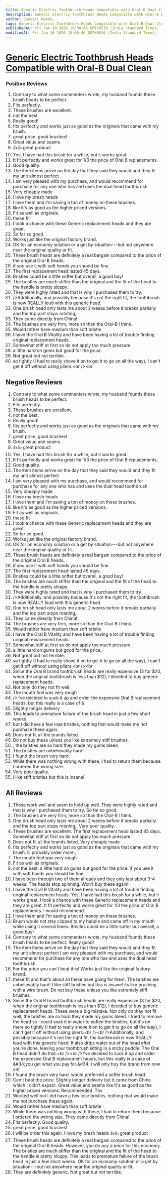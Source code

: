 ```yaml
---
title: Generic Electric Toothbrush Heads Compatible with Oral-B Dual Clean,
description: Generic Electric Toothbrush Heads Compatible with Oral-B Dual Clean,
author: Suvojit Manna,
tags: Generic Electric Toothbrush Heads Compatible with Oral-B Dual Clean,
publishedAt: Fri Jan 10 2020 15:00:46 GMT+0530 (India Standard Time),
modifiedAt: Fri Jan 10 2020 15:00:46 GMT+0530 (India Standard Time),
---
```


# [Generic Electric Toothbrush Heads Compatible with Oral-B Dual Clean](https://products.checkmycream.com/products/Generic-Electric-Toothbrush-Heads-Compatible-with-Oral-B-Dual-Clean.html)

### Positive Reviews

<ol>
      <li>Contrary to what some commenters wrote, my husband founds these brush heads to be perfect.  </li>
      <li>Fits perfectly.  </li>
      <li>These brushes are excellent.</li>
      <li>not the best.</li>
      <li>Really good!</li>
      <li>fits perfectly and works just as good as the originals that came with my brush.</li>
      <li>great price, good brushes!</li>
      <li>Great value and seams</li>
      <li>👍👍 great product</li>
      <li>Yes, I have had this brush for a while, but it works great.</li>
      <li>It fit perfectly and works great for 1/3 the price of Oral B replacements.</li>
      <li>Good quality.</li>
      <li>The item items arrive on the day that they said they would and they fit my unit almost perfect</li>
      <li>I am very pleased with my purchase, and would recommend for purchase for any one who has and uses the dual head toothbrush.</li>
      <li>Very cheaply made</li>
      <li>I love my bresh heads</li>
      <li>I love them and I&#x27;m saving a ton of money on these brushes.</li>
      <li>like it&#x27;s as good as the higher priced versions.</li>
      <li>Fit as well as originals.</li>
      <li>these fit</li>
      <li>I took a chance with these Generic replacement heads and they are great.</li>
      <li>So far so good.</li>
      <li>Works just like the original factory brand.</li>
      <li>OK for an economy solution or a get by situation---but not anywhere near the original quality or fit.</li>
      <li>These brush heads are definitely a real bargain compared to the price of the original Oral B heads.  </li>
      <li>if you use it with soft hands you should be fine.</li>
      <li>The first replacement head lasted 45 days.</li>
      <li>Bristles could be a little softer but overall, a good buy!</li>
      <li>The bristles are much stiffer than the original and the fit of the head to the handle is pretty sloppy.  </li>
      <li>They were highly rated and that is why I purchased them to try.  </li>
      <li>/&gt;Additionally, and possibly because it&#x27;s not the right fit, the toothbrush is now REALLY loud with this generic head.</li>
      <li>One brush head only lasts me about 2 weeks before it breaks partially and the top part stops rotating,.</li>
      <li>They came directly from China!</li>
      <li>The brushes are very firm, more so than the Oral-B I think.</li>
      <li>Would rather have medium than soft bristle</li>
      <li>I have the Oral B Vitality and have been having a lot of trouble finding original replacement heads.</li>
      <li>Somewhat stiff at first so do not apply too much pressure.</li>
      <li>a little hard on gums but good for the price.</li>
      <li>Not great but not terrible.</li>
      <li>so tightly (I had to really shove it on to get it to go on all the way), I can&#x27;t get it off without using pliers.&lt;br /&gt;&lt;br</li>
</ol>


<h2>Negative Reviews</h2>
<ol>
<li> Contrary to what some commenters wrote, my husband founds these brush heads to be perfect.  </li>
<li> Fits perfectly.  </li>
<li> These brushes are excellent.</li>
<li> not the best.</li>
<li> Really good!</li>
<li> fits perfectly and works just as good as the originals that came with my brush.</li>
<li> great price, good brushes!</li>
<li> Great value and seams</li>
<li> 👍👍 great product</li>
<li> Yes, I have had this brush for a while, but it works great.</li>
<li> It fit perfectly and works great for 1/3 the price of Oral B replacements.</li>
<li> Good quality.</li>
<li> The item items arrive on the day that they said they would and they fit my unit almost perfect</li>
<li> I am very pleased with my purchase, and would recommend for purchase for any one who has and uses the dual head toothbrush.</li>
<li> Very cheaply made</li>
<li> I love my bresh heads</li>
<li> I love them and I&#x27;m saving a ton of money on these brushes.</li>
<li> like it&#x27;s as good as the higher priced versions.</li>
<li> Fit as well as originals.</li>
<li> these fit</li>
<li> I took a chance with these Generic replacement heads and they are great.</li>
<li> So far so good.</li>
<li> Works just like the original factory brand.</li>
<li> OK for an economy solution or a get by situation---but not anywhere near the original quality or fit.</li>
<li> These brush heads are definitely a real bargain compared to the price of the original Oral B heads.  </li>
<li> if you use it with soft hands you should be fine.</li>
<li> The first replacement head lasted 45 days.</li>
<li> Bristles could be a little softer but overall, a good buy!</li>
<li> The bristles are much stiffer than the original and the fit of the head to the handle is pretty sloppy.  </li>
<li> They were highly rated and that is why I purchased them to try.  </li>
<li> /&gt;Additionally, and possibly because it&#x27;s not the right fit, the toothbrush is now REALLY loud with this generic head.</li>
<li> One brush head only lasts me about 2 weeks before it breaks partially and the top part stops rotating,.</li>
<li> They came directly from China!</li>
<li> The brushes are very firm, more so than the Oral-B I think.</li>
<li> Would rather have medium than soft bristle</li>
<li> I have the Oral B Vitality and have been having a lot of trouble finding original replacement heads.</li>
<li> Somewhat stiff at first so do not apply too much pressure.</li>
<li> a little hard on gums but good for the price.</li>
<li> Not great but not terrible.</li>
<li> so tightly (I had to really shove it on to get it to go on all the way), I can&#x27;t get it off without using pliers.&lt;br /&gt;&lt;br</li>
<li> Since the Oral B brand toothbrush heads are really expensive (3 for $20, when the original toothbrush is less than $12), I decided to buy generic replacement heads.</li>
<li> Not only do they not fit well</li>
<li> The mouth feel was very rough</li>
<li> /&gt;I&#x27;ve decided to suck it up and order the expensive Oral B replacement heads, but this really is a case of &amp;</li>
<li> Slightly longer delivery</li>
<li> This leads to premature failure of the brush head in just a few short weeks.  </li>
<li> but I did have a few lose bristles, nothing that would make me not purchase these again.</li>
<li> Does not fit all the brands listed.</li>
<li> Do not buy these unless you like extremely stiff brushes.</li>
<li> , the bristles are so hard they made my gums bleed.</li>
<li> The bristles are unbelievably hard!</li>
<li> I found the brush very hard.</li>
<li> While there was nothing wrong with these, I had to return them because I ordered the wrong size.</li>
<li> Very poor quality.</li>
<li> I like stiff bristles but this is insane!</li>
</ol>

<h2>All Reviews</h2>

<ol>
    <li> These work well and seem to hold up well.  They were highly rated and that is why I purchased them to try.  So far so good.</li>
    <li> The brushes are very firm, more so than the Oral-B I think.</li>
    <li> One brush head only lasts me about 2 weeks before it breaks partially and the top part stops rotating,. Very poor quality.</li>
    <li> These brushes are excellent. The first replacement head lasted 45 days. Somewhat stiff at first so do not apply too much pressure.</li>
    <li> Does not fit all the brands listed. Very cheaply made</li>
    <li> fits perfectly and works just as good as the originals that came with my brush. ill probably order more.,</li>
    <li> The mouth feel was very rough</li>
    <li> Fit as well as originals.</li>
    <li> not the best. a little hard on gums but good for the price. if you use it with soft hands you should be fine.</li>
    <li> I have been through two of them already and they only last about 3-4 weeks.  The heads stop spinning. Won&#x27;t buy these again!</li>
    <li> I have the Oral B Vitality and have been having a lot of trouble finding original replacement heads. Yes, I have had this brush for a while, but it works great. I took a chance with these Generic replacement heads and they are great. It fit perfectly and works great for 1/3 the price of Oral B replacements. I would recommend.</li>
    <li> I love them and I&#x27;m saving a ton of money on these brushes.</li>
    <li> Brush would not stay clipped to my handle and came off in my mouth while using it several times. Bristles could be a little softer but overall, a good buy!</li>
    <li> Contrary to what some commenters wrote, my husband founds these brush heads to be perfect.  Really good!</li>
    <li> The item items arrive on the day that they said they would and they fit my unit almost perfect I am very pleased with my purchase, and would recommend for purchase for any one who has and uses the dual head toothbrush.</li>
    <li> For the price you can&#x27;t beat this! Works just like the original factory brand.</li>
    <li> these fit and that&#x27;s about all these have going for them. The bristles are unbelievably hard! I like stiff bristles but this is insane! its like brushing with a wire brush. Do not buy these unless you like extremely stiff brushes.</li>
    <li> Since the Oral B brand toothbrush heads are really expensive (3 for $20, when the original toothbrush is less than $12), I decided to buy generic replacement heads. These were a big mistake. Not only do they not fit well, the bristles are so hard they made my gums bleed. I tried to remove the head so I could soak it in water to soften the bristles, but it&#x27;s on there so tightly (I had to really shove it on to get it to go on all the way), I can&#x27;t get it off without using pliers.&lt;br /&gt;&lt;br /&gt;Additionally, and possibly because it&#x27;s not the right fit, the toothbrush is now REALLY loud with this generic head. It also drips water out of the head after you&#x27;re done, leaving your toothbrush sitting in a sticky puddle. The Oral B head didn&#x27;t do that.&lt;br /&gt;&lt;br /&gt;I&#x27;ve decided to suck it up and order the expensive Oral B replacement heads, but this really is a case of &amp;#34;you get what you pay for.&amp;#34; I will only buy the brand from now on!</li>
    <li> I found the brush very hard. would preferred a softer brush head.</li>
    <li> Can&#x27;t beat the price.  Slightly longer delivery but it came from China which I didn&#x27;t expect.  Great value and seams like it&#x27;s as good as the higher priced versions. Recommended. Thx</li>
    <li> Worked well but I did have a few lose bristles, nothing that would make me not purchase these again.</li>
    <li> Would rather have medium than soft bristle</li>
    <li> While there was nothing wrong with these, I had to return them because I ordered the wrong size. They came directly from China!</li>
    <li> Fits perfectly.  Good quality.</li>
    <li> great price, good brushes!</li>
    <li> I will be order this again. I love my bresh heads 👍👍 great product</li>
    <li> These brush heads are definitely a real bargain compared to the price of the original Oral B heads.  However, you do pay a price for this economy.  The bristles are much stiffer than the original and the fit of the head to the handle is pretty sloppy.  This leads to premature failure of the brush head in just a few short weeks.  OK for an economy solution or a get by situation---but not anywhere near the original quality or fit.</li>
    <li> They are definitely generic. Not great but not terrible.</li>
</ol>




